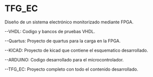 # TFG_EC

Diseño de un sistema electrónico monitorizado mediante FPGA.
  
--VHDL: Codigo y bancos de pruebas VHDL.

--Quartus: Proyecto de quartus para la carga en la FPGA.

--KICAD: Proyecto de kicad que contiene el esquematico desarrollado.

--ARDUINO: Codigo desarrollado para el microcontrolador.

--TFG_EC: Proyecto completo con todo el contenido desarrollado.
